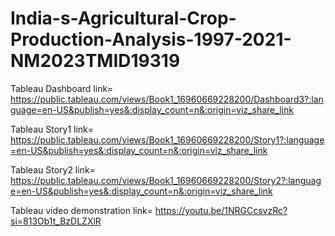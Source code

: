 # India-s-Agricultural-Crop-Production-Analysis-1997-2021-NM2023TMID19319


Tableau Dashboard link= https://public.tableau.com/views/Book1_16960669228200/Dashboard3?:language=en-US&publish=yes&:display_count=n&:origin=viz_share_link

Tableau Story1 link= https://public.tableau.com/views/Book1_16960669228200/Story1?:language=en-US&publish=yes&:display_count=n&:origin=viz_share_link

Tableau Story2 link= https://public.tableau.com/views/Book1_16960669228200/Story2?:language=en-US&publish=yes&:display_count=n&:origin=viz_share_link

Tableau video demonstration link= https://youtu.be/1NRGCcsvzRc?si=813Ob1t_BzDLZXlR
